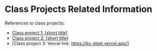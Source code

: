 # Class Projects Related Information

References to class projects:

- [Class project 1: [short title]](/class-projects/class-project-1/)
- [Class project 2: [short title]](/class-projects/class-project-2/)
- [Class project 3: Vercel link: https://ks-steel.vercel.app/]
